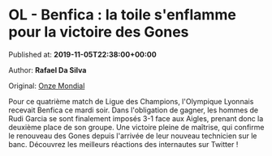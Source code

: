 
# OL - Benfica : la toile s'enflamme pour la victoire des Gones

Published at: **2019-11-05T22:38:00+00:00**

Author: **Rafael Da Silva**

Original: [Onze Mondial](http://www.onzemondial.com/ligue-des-champions/ol-benfica-la-toile-s-enflamme-pour-la-victoire-des-gones-201747)

Pour ce quatrième match de Ligue des Champions, l'Olympique Lyonnais recevait Benfica ce mardi soir. Dans l'obligation de gagner, les hommes de Rudi Garcia se sont finalement imposés 3-1 face aux Aigles, prenant donc la deuxième place de son groupe. Une victoire pleine de maîtrise, qui confirme le renouveau des Gones depuis l'arrivée de leur nouveau technicien sur le banc.
Découvrez les meilleurs réactions des internautes sur Twitter !
